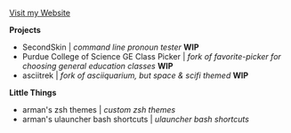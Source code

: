 [Visit my Website](https://armans-zone.vercel.app/)

__Projects__
- SecondSkin | _command line pronoun tester_ **WIP**
- Purdue College of Science GE Class Picker | _fork of favorite-picker for choosing general education classes_ **WIP**
- asciitrek | _fork of asciiquarium, but space & scifi themed_ **WIP**

__Little Things__
- arman's zsh themes | _custom zsh themes_
- arman's ulauncher bash shortcuts | _ulauncher bash shortcuts_
